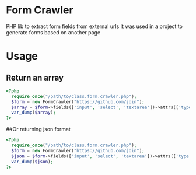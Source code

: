 # Form Crawler
PHP lib to extract form fields from external urls
It was used in a project to generate forms based on another page

# Usage

## Return an array
```php
<?php
  require_once("/path/to/class.form.crawler.php");  
  $form = new FormCrawler("https://github.com/join");
  $array = $form->fields(['input', 'select', 'textarea'])->attrs(['type', 'name', 'placeholder'])->get();
  var_dump($array);
?>
```

##Or returning json format
```php
<?php
  require_once("/path/to/class.form.crawler.php");  
  $form = new FormCrawler("https://github.com/join");
  $json = $form->fields(['input', 'select', 'textarea'])->attrs(['type', 'name', 'placeholder'])->getJson();
  var_dump($json);
?>
```
